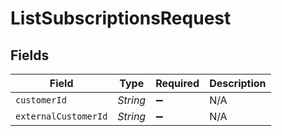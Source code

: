 # ListSubscriptionsRequest


## Fields

| Field                | Type                 | Required             | Description          |
| -------------------- | -------------------- | -------------------- | -------------------- |
| `customerId`         | *String*             | :heavy_minus_sign:   | N/A                  |
| `externalCustomerId` | *String*             | :heavy_minus_sign:   | N/A                  |